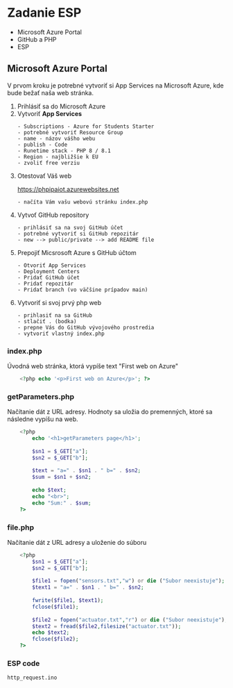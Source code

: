 # Zadanie ESP
- Microsoft Azure Portal
- GitHub a PHP
- ESP

## Microsoft Azure Portal

V prvom kroku je potrebné vytvoriť si App Services na Microsoft Azure, kde bude bežať naša web stránka.

<ol>
  <li>Prihlásiť sa do Microsoft Azure</li>
  <li>Vytvoriť <b>App Services</b></li>

    - Subscriptions - Azure for Students Starter
    - potrebné vytvoriť Resource Group
    - name - názov vášho webu
    - publish - Code
    - Runetime stack - PHP 8 / 8.1
    - Region - najbližšie k EU
    - zvoliť free verziu
  <li>Otestovať Váš web</li>

https://phpipaiot.azurewebsites.net 

    - načíta Vám vašu webovú stránku index.php

    
  <li>Vytvoť GitHub repository</li>

    - prihlásiť sa na svoj GitHub účet
    - potrebné vytvoriť si GitHub repozitár
    - new --> public/private --> add README file

  <li>Prepojiť Micsrosoft Azure s GitHub účtom</li>

    - Otvoriť App Services
    - Deployment Centers
    - Pridať GitHub účet
    - Pridať repozitár
    - Pridať branch (vo väčšine prípadov main)

  <li>Vytvoriť si svoj prvý php web</li>
    
    - prihlasiť na sa GitHub
    - stlačiť . (bodka) 
    - prepne Vás do GitHub vývojového prostredia
    - vytvoriť vlastný index.php
</ol>


### index.php
Úvodná web stránka, ktorá vypíše text "First web on Azure"
```php
    <?php echo '<p>First web on Azure</p>'; ?>
```

### getParameters.php
Načítanie dát z URL adresy. Hodnoty sa uložia do premenných, ktoré sa následne vypíšu na web.
```php
    <?php
        echo '<h1>getParameters page</h1>';
        
        $sn1 = $_GET["a"];
        $sn2 = $_GET["b"];
        
        $text = "a=" . $sn1 . " b=" . $sn2;
        $sum = $sn1 + $sn2;
        
        echo $text;
        echo "<br>";
        echo "Sum:" . $sum;
    ?>
```

### file.php
Načítanie dát z URL adresy a uloženie do súboru
```php
    <?php
        $sn1 = $_GET["a"];
        $sn2 = $_GET["b"];
        
        $file1 = fopen("sensors.txt","w") or die ("Subor neexistuje");
        $text1 = "a=" . $sn1 . " b=" . $sn2;
        
        fwrite($file1, $text1);
        fclose($file1);
        
        $file2 = fopen("actuator.txt","r") or die ("Subor neexistuje");
        $text2 = fread($file2,filesize("actuator.txt"));
        echo $text2;
        fclose($file2);
    ?>
```

### ESP code

    http_request.ino